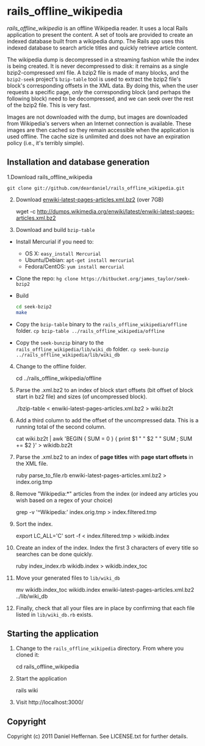rails_offline_wikipedia
=======================

*rails_offline_wikipedia* is an offline Wikipedia reader. It uses a local Rails application to present the content. A set of tools are provided to create an indexed database built from a wikipedia dump. The Rails app uses this indexed database to search article titles and quickly retrieve article content.

The wikipedia dump is decompressed in a streaming fashion while the index is being created. It is never decompressed to disk: it remains as a single bzip2-compressed xml file. A bzip2 file is made of many blocks, and the `bzip2-seek` project's `bzip-table` tool is used to extract the bzip2 file's block's corresponding offsets in the XML data. By doing this, when the user requests a specific page, *only* the corresponding block (and perhaps the following block) need to be decompressed, and we can seek over the rest of the bzip2 file. This is very fast.

Images are not downloaded with the dump, but images are downloaded from Wikipedia's servers when an Internet connection is available. These images are then cached so they remain accessible when the application is used offline. The cache size is unlimited and does not have an expiration policy (i.e., it's terribly simple).

Installation and database generation
------------------------------------

1.Download rails_offline_wikipedia

    git clone git://github.com/deardaniel/rails_offline_wikipedia.git

2. Download [enwiki-latest-pages-articles.xml.bz2](http://dumps.wikimedia.org/enwiki/latest/enwiki-latest-pages-articles.xml.bz2) (over 7GB)

    wget -c http://dumps.wikimedia.org/enwiki/latest/enwiki-latest-pages-articles.xml.bz2
    
3. Download and build `bzip-table`

  * Install Mercurial if you need to:
     * OS X: `easy_install Mercurial`
     * Ubuntu/Debian: `apt-get install mercurial`
     * Fedora/CentOS: `yum install mercurial`
     
  * Clone the repo:
    `hg clone https://bitbucket.org/james_taylor/seek-bzip2`
    
  * Build
    ```bash
    cd seek-bzip2
    make
    ```
    
  * Copy the `bzip-table` binary to the `rails_offline_wikipedia/offline` folder.
    `cp bzip-table ../rails_offline_wikipedia/offline`
    
  * Copy the `seek-bunzip` binary to the `rails_offline_wikipedia/lib/wiki_db` folder.
    `cp seek-bunzip ../rails_offline_wikipedia/lib/wiki_db`
    
4. Change to the offline folder.
    
    cd ../rails_offline_wikipedia/offline

5. Parse the .xml.bz2 to an index of block start offsets (bit offset of block start in bz2 file) and sizes (of uncompressed block).

	./bzip-table < enwiki-latest-pages-articles.xml.bz2 > wiki.bz2t
	
6. Add a third column to add the offset of the uncompressed data. This is a running total of the second column.
	
	cat wiki.bz2t | awk 'BEGIN { SUM = 0 } { print $1 " " $2 " " SUM ; SUM += $2 }' > wikidb.bz2t

7. Parse the .xml.bz2 to an index of **page titles** with **page start offsets** in the XML file.

	ruby parse_to_file.rb enwiki-latest-pages-articles.xml.bz2 > index.orig.tmp

8. Remove "Wikipedia:*" articles from the index (or indeed any articles you wish based on a regex of your choice)

	grep -v '^Wikipedia:' index.orig.tmp > index.filtered.tmp

9. Sort the index.

	export LC_ALL='C'
	sort -f < index.filtered.tmp > wikidb.index

10. Create an index of the index. Index the first 3 characters of every title so searches can be done quickly.

	ruby index_index.rb wikidb.index > wikidb.index_toc
	
11. Move your generated files to `lib/wiki_db`

    mv wikidb.index_toc wikidb.index enwiki-latest-pages-articles.xml.bz2 ../lib/wiki_db    
    
12. Finally, check that all your files are in place by confirming that each file listed in `lib/wiki_db.rb` exists.

Starting the application
------------------------
1. Change to the `rails_offline_wikipedia` directory. From where you cloned it:

    cd rails_offline_wikipedia

2. Start the application

    rails wiki
    
3. Visit http://localhost:3000/

Copyright
---------
Copyright (c) 2011 Daniel Heffernan. See LICENSE.txt for further details.
